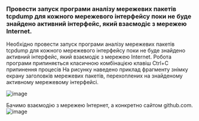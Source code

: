 ### Провести запуск програми аналізу мережевих пакетів tcpdump для кожного мережевого інтерфейсу поки не буде знайдено активний інтерфейс, який взаємодіє з мережею Internet.

Необхідно провести запуск програми аналізу мережевих пакетів tcpdump для кожного мережевого інтерфейсу поки не буде знайдено активний інтерфейс, який взаємодіє з мережею Internet. 
Робота програми припиняється класичною комбінацією клавіш Ctrl+C припинення процесів На рисунку наведено приклад фрагменту знімку екрану заголовків мережевих пакетів, перехоплених на знайденому активному мережевому інтерфейсі.

![image](https://user-images.githubusercontent.com/56130345/207916130-27df4fb2-f4dc-4f6a-a433-642e0e98b8c6.png)


Бачимо взаємодію з мережею Інтернет, а конкретно сайтом github.com.
![image](https://user-images.githubusercontent.com/56130345/207916396-e94b8154-e5ea-4a6f-8bcc-612a10692241.png)


